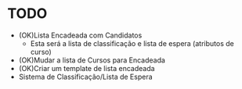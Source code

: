 # **TODO**
* (OK)Lista Encadeada com Candidatos
    * Esta será a lista de classificação e lista de espera (atributos de curso)
* (OK)Mudar a lista de Cursos para Encadeada
* (OK)Criar um template de lista encadeada
* Sistema de Classificação/Lista de Espera
